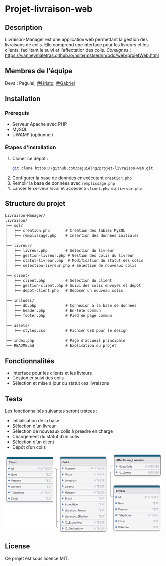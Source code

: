 # Projet-livraison-web

## Description
Livraison-Manager est une application web permettant la gestion des livraisons de colis. Elle comprend une interface pour les livreurs et les clients, facilitant le suivi et l'affectation des colis.
*Consignes* : https://vianneymaletras.github.io/nsitermstsernin/bdd/web/projetWeb.html

## Membres de l'équipe

Devs : Paguiel, [@Hristo](https://github.com/hrosters), [@Gabriel](https://github.com/gabrielrahier)

## Installation

### Prérequis
- Serveur Apache avec PHP
- MySQL
- UWAMP (optionnel)

### Étapes d'installation
1. Cloner ce dépôt :
   ```bash
   git clone https://github.com/paguielng/projet-livraison-web.git
   ```
2. Configurer la base de données en exécutant `creation.php`
3. Remplir la base de données avec `remplissage.php`
4. Lancer le serveur local et accéder à `client.php` ou `livreur.php`

## Structure du projet

```
Livraison-Manager/
livraison/
│── sql/
│   ├── creation.php       # Création des tables MySQL
│   ├── remplissage.php    # Insertion des données initiales
│
│── livreur/
│   ├── livreur.php        # Sélection du livreur
│   ├── gestion-livreur.php # Gestion des colis du livreur
│   ├── statut-livreur.php  # Modification du statut des colis
│   ├── selection-livreur.php # Sélection de nouveaux colis
│
│── client/
│   ├── client.php         # Sélection du client
│   ├── gestion-client.php # Suivi des colis envoyés et dépôt
│   ├── depot-client.php   # Déposer un nouveau colis
│
│── includes/
│   ├── db.php             # Connexion à la base de données
│   ├── header.php         # En-tête commun
│   ├── footer.php         # Pied de page commun
│
│── assets/
│   ├── styles.css         # Fichier CSS pour le design
│
│── index.php              # Page d'accueil principale
│── README.md              # Explication du projet
```

## Fonctionnalités
- Interface pour les clients et les livreurs
- Gestion et suivi des colis
- Sélection et mise à jour du statut des livraisons

## Tests
Les fonctionnalités suivantes seront testées :
- Initialisation de la base
- Sélection d’un livreur
- Sélection de nouveaux colis à prendre en charge
- Changement du statut d’un colis
- Sélection d’un client
- Dépôt d’un colis

![Description de l'image](https://github.com/paguielng/projet-livraison-web/blob/main/model-complet.png)

## License
Ce projet est sous licence MIT.
